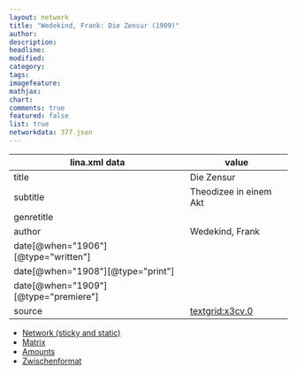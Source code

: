 ```yaml
---
layout: network
title: "Wedekind, Frank: Die Zensur (1909)"
author:
description:
headline:
modified:
category:
tags:
imagefeature: 
mathjax: 
chart: 
comments: true
featured: false
list: true
networkdata: 377.json
---
```

lina.xml data  | value
------------- | -------------
title|Die Zensur
subtitle|Theodizee in einem Akt
genretitle|
author|Wedekind, Frank
date[@when="1906"][@type="written"]|
date[@when="1908"][@type="print"]|
date[@when="1909"][@type="premiere"]|
source|[textgrid:x3cv.0](https://textgridlab.org/1.0/tgcrud-public/rest/textgrid:x3cv.0/data)



* [Network (sticky and static)](/network377)
* [Matrix](/matrix377)
* [Amounts](/amount377)
* [Zwischenformat](/lina377 )
